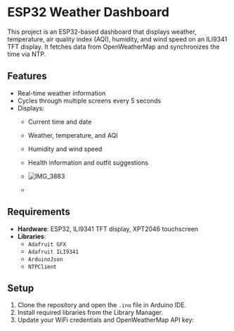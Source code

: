 # ESP32 Weather Dashboard

This project is an ESP32-based dashboard that displays weather, temperature, air quality index (AQI), humidity, and wind speed on an ILI9341 TFT display. It fetches data from OpenWeatherMap and synchronizes the time via NTP.

## Features
- Real-time weather information
- Cycles through multiple screens every 5 seconds
- Displays:
  - Current time and date
  - Weather, temperature, and AQI
  - Humidity and wind speed
  - Health information and outfit suggestions
  
  - ![IMG_3883](https://github.com/user-attachments/assets/f209d883-8a73-4a99-8ac3-d1dffee2d08c)
 
  - 

## Requirements
- **Hardware**: ESP32, ILI9341 TFT display, XPT2046 touchscreen
- **Libraries**:
  - `Adafruit GFX`
  - `Adafruit ILI9341`
  - `ArduinoJson`
  - `NTPClient`

## Setup
1. Clone the repository and open the `.ino` file in Arduino IDE.
2. Install required libraries from the Library Manager.
3. Update your WiFi credentials and OpenWeatherMap API key:
   
